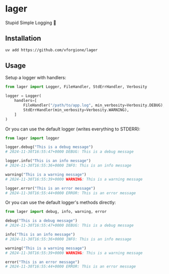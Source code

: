# lager

Stupid Simple Logging 🍺

## Installation

```bash
uv add https://github.com/vforgione/lager
```

## Usage

Setup a logger with handlers:

```python
from lager import Logger, FileHandler, StdErrHandler, Verbosity

logger = Logger(
    handlers=[
        FileHandler("/path/to/app.log", min_verbosity=Verbosity.DEBUG),
        StdErrHandler(min_verbosity=Verbosity.WARNING),
    ]
)
```

Or you can use the default logger (writes everything to STDERR):

```python
from lager import logger

logger.debug("This is a debug message")
# 2024-11-30T16:55:47+0000 DEBUG: This is a debug message

logger.info("This is an info message")
# 2024-11-30T16:55:36+0000 INFO: This is an info message

warning("This is a warning message")
# 2024-11-30T16:55:39+0000 WARNING: This is a warning message

logger.error("This is an error message")
# 2024-11-30T16:55:44+0000 ERROR: This is an error message
```

Or you can use the default logger's methods directly:

```python
from lager import debug, info, warning, error

debug("This is a debug message")
# 2024-11-30T16:55:47+0000 DEBUG: This is a debug message

info("This is an info message")
# 2024-11-30T16:55:36+0000 INFO: This is an info message

warning("This is a warning message")
# 2024-11-30T16:55:39+0000 WARNING: This is a warning message

error("This is an error message")
# 2024-11-30T16:55:44+0000 ERROR: This is an error message
```
